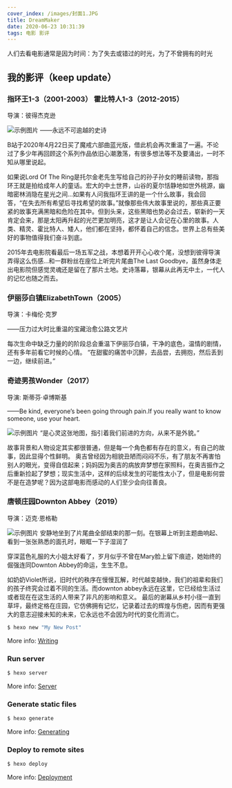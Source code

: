 ```yaml
---
cover_index: /images/封面1.JPG
title: DreamMaker
date: 2020-06-23 10:31:39
tags: 电影 影评
---
```

人们去看电影通常是因为时间：为了失去或错过的时光，为了不曾拥有的时光

## 我的影评（keep update）

### 指环王1-3（2001-2003） 霍比特人1-3（2012-2015）
 导演：彼得杰克逊

![示例图片](/images/指环王2.jpg "示例图片")
——永远不可逾越的史诗

B站于2020年4月22日买了魔戒六部曲蓝光版，借此机会再次重温了一遍。不论过了多少年再回顾这个系列作品依旧心潮激荡，有很多想法等不及要涌出，一时不知从哪里说起。

如果说Lord Of The Ring是托尔金老先生写给自己的孙子孙女的睡前读物，那指环王就是拍给成年人的童话。宏大的中土世界，山谷的夏尔恬静地如世外桃源，幽暗密林消隐在星光之间…如果有人问我指环王讲的是一个什么故事，我会回答，“在失去所有希望后寻找希望的故事。”就像那些伟大故事里说的，那些真正要紧的故事充满黑暗和危险在其中。但到头来，这些黑暗也势必会过去，崭新的一天肯定会来，那是太阳再升起的光芒更加明亮，这才是让人会记在心里的故事。人类、精灵、霍比特人、矮人，他们都在坚持，都怀着自己的信念。世界上总有些美好的事物值得我们奋斗到底。

2015年去电影院看最后一场五军之战，本想着开开心心收个尾，没想到彼得导演弄得这么伤感…和一群粉丝在座位上听完片尾曲The Last Goodbye，虽然身体走出电影院但感觉灵魂还是留在了那片土地。史诗落幕，银幕从此再无中土，一代人的记忆也随之而去。

### 伊丽莎白镇ElizabethTown（2005）
导演：卡梅伦·克罗

——压力过大时比重温的宝藏治愈公路文艺片

每次生命中缺乏力量的的阶段总会重温下伊丽莎白镇，干净的底色，温情的剧情，还有多年前看它时候的心情。
“在甜蜜的痛苦中沉醉，去品尝，去拥抱，然后丢到一边，继续前进。”

### 奇迹男孩Wonder（2017）
导演: 斯蒂芬·卓博斯基

——Be kind, everyone’s been going through pain.If you really want to know someone, use your heart.

![示例图片](/images/奇迹1.jpg "示例图片")
“是心灵这张地图，指引着我们前进的方向，从来不是外貌。”

故事背景和人物设定其实都很普通，但是每一个角色都有存在的意义，有自己的故事，因此显得个性鲜明。
奥吉曾经因为相貌丑陋而闷闷不乐，有了朋友不再害怕别人的眼光，变得自信起来；妈妈因为奥吉的病放弃梦想在家照料，在奥吉振作之后重新捡起了梦想；现实生活中，这样的后续发生的可能性太小了，但是电影何尝不是在造梦呢？因为这部电影而感动的人们至少会向往善良。

### 唐顿庄园Downton Abbey（2019）
导演：迈克·恩格勒

![示例图片](/images/唐顿封面.png "示例图片")
安静地坐到了片尾曲全部结束的那一刻。在银幕上听到主题曲响起、看到一张张熟悉的面孔时，眼眶一下子湿润了

穿深蓝色礼服的大小姐太好看了，岁月似乎不曾在Mary脸上留下痕迹，她始终的倔强连同Downton Abbey的命运，生生不息。

如奶奶Violet所说，旧时代的秩序在慢慢瓦解，时代越变越快，我们的祖辈和我们的孩子终究会过着不同的生活。而downton abbey永远在这里，它已经给生活过或者现在在这生活的人带来了非凡的影响和意义。
最后的谢幕从乡村小径一直到草坪，最终定格在庄园，它仿佛拥有记忆，记录着过去的辉煌与伤疤，因而有更强大的意志迎接未知的未来，它永远也不会因为时代的变化而消亡。

``` bash
$ hexo new "My New Post"
```

More info: [Writing](https://hexo.io/docs/writing.html)

### Run server

``` bash
$ hexo server
```

More info: [Server](https://hexo.io/docs/server.html)

### Generate static files

``` bash
$ hexo generate
```

More info: [Generating](https://hexo.io/docs/generating.html)

### Deploy to remote sites

``` bash
$ hexo deploy
```

More info: [Deployment](https://hexo.io/docs/one-command-deployment.html)

